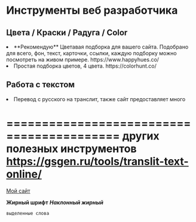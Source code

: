 
   <h1>Инструменты веб разработчика</h1>


  <h2>Цвета / Краски / Радуга / Color</h2>

<li> **Рекомендую** Цветавая подборка для вашего сайта. Подобрано для всего, фон, текст, карточки, ссылки, каждую подборку можно посмотреть на живом примере. https://www.happyhues.co/
  
<li> Простая подборка цветов, 4 цвета. https://colorhunt.co/
  
  
  <h2>Работа с текстом</h2>
  
<li> Перевод с русского на транслит, также сайт предоставляет много 
 
 ==========================================
 других полезных инструментов https://gsgen.ru/tools/translit-text-online/
  =====================
  
  
  
  [Мой сайт](http://webdesign.ru.net)
  
   **Жирный шрифт**
***Наклонный жирный***
  
  `выделенные слова`
  
  
  
  
  
  
  
  
  
  
  
  
  
  
  
  
  
  
  
  
  
  
  
  
  
  
  
  
  
  
  
  
  
  
  
  
  
  
  
  
  
  
  
  
  
  
  
  
  
  
